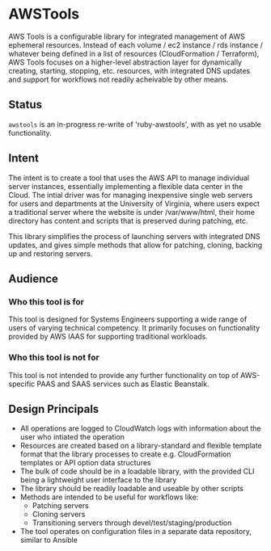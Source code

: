 # AWSTools
AWS Tools is a configurable library for integrated management of AWS ephemeral resources.
Instead of each volume / ec2 instance / rds instance / whatever being defined in a list of
resources (CloudFormation / Terraform), AWS Tools focuses on a higher-level abstraction layer
for dynamically creating, starting, stopping, etc. resources, with integrated DNS updates
and support for workflows not readily acheivable by other means.

## Status
`awstools` is an in-progress re-write of 'ruby-awstools', with as yet no usable functionality.

## Intent
The intent is to create a tool that uses the AWS API to manage individual server instances,
essentially implementing a flexible data center in the Cloud. The intial driver was for
managing inexpensive single web servers for users and departments at the University of
Virginia, where users expect a traditional server where the website is under /var/www/html,
their home directory has content and scripts that is preserved during patching, etc.

This library simplifies the process of launching servers with integrated DNS updates, and
gives simple methods that allow for patching, cloning, backing up and restoring servers.

## Audience

### Who this tool is for
This tool is designed for Systems Engineers supporting a wide range of users of varying
technical competency. It primarily focuses on functionality provided by AWS IAAS for
supporting traditional workloads.

### Who this tool is not for
This tool is not intended to provide any further functionality on top of AWS-specific
PAAS and SAAS services such as Elastic Beanstalk.

## Design Principals
* All operations are logged to CloudWatch logs with information about the user who
intiated the operation
* Resources are created based on a library-standard and flexible template format that
the library processes to create e.g. CloudFormation templates or API option data
structures
* The bulk of code should be in a loadable library, with the provided CLI being a
lightweight user interface to the library
* The library should be readily loadable and useable by other scripts
* Methods are intended to be useful for workflows like:
  * Patching servers
  * Cloning servers
  * Transitioning servers through devel/test/staging/production
* The tool operates on configuration files in a separate data repository, similar
to Ansible
